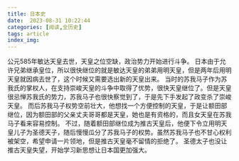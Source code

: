 ```yaml
---
title: 日本史
date:  2023-08-31 10:22:44
categories: [阅读,全历史]
tags: article
index_img: 
---
```

公元585年敏达天皇去世，天皇之位空缺，政治势力开始进行斗争。
日本由于允许兄弟继承皇位，所以很快继位的就是敏达天皇的弟弟用明天皇，但是两年后用明天皇就因病去世了，这个时候又需要选出新的天皇出来。
当时的苏我马子作为苏我氏的掌权人，在支持崇峻天皇的斗争中取得了优势，很快天皇继位了。但是天皇很忌惮苏我氏的势力，苏我马子也很快察觉到了，于是先下手发起了政变杀了崇峻天皇。
而后苏我马子权势空前壮大，他想找一个方便控制的天皇，于是让额田部继位，因为额田部的父亲丈夫哥哥都是天皇，她也是有资格的，而且女天皇在苏我马子看来容易控制。
不过，随着额田部继位成为推古天皇后，他便下令立用明天皇儿子为圣德天子，随后慢慢瓜分了苏我马子的权势。虽然苏我马子也不甘心权利被架空，希望申请一片领地，但是推古天皇毫不留情的拒绝了。
圣德太子也没让推古天皇失望，开始学习新思想让日本国更加强大。